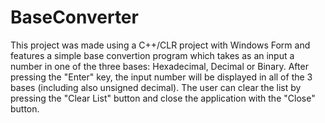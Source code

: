 # BaseConverter
This project was made using a C++/CLR project with Windows Form and features a simple base convertion program which takes as an input a number in one of the three bases: Hexadecimal, Decimal or Binary. After pressing the "Enter" key, the input number will be displayed in all of the 3 bases (including also unsigned decimal). The user can clear the list by pressing the "Clear List" button and close the application with the "Close" button.
